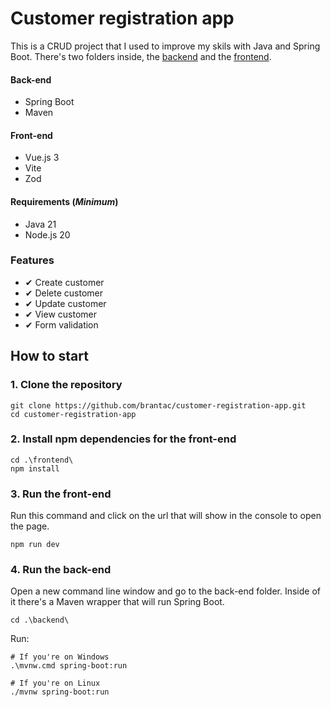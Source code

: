 # Customer registration app
This is a CRUD project that I used to improve my skils with Java and Spring Boot. There's two folders inside, the [backend](/backend/) and the [frontend](/frontend/).

#### Back-end
- Spring Boot
- Maven

#### Front-end
- Vue.js 3
- Vite
- Zod

#### Requirements (*Minimum*)
- Java 21
- Node.js 20

### Features
- ✔ Create customer
- ✔ Delete customer
- ✔ Update customer
- ✔ View customer
- ✔ Form validation

## How to start

### 1. Clone the repository
```
git clone https://github.com/brantac/customer-registration-app.git
cd customer-registration-app
```

### 2. Install npm dependencies for the front-end
```
cd .\frontend\
npm install
```

### 3. Run the front-end
Run this command and click on the url that will show in the console to open the page.
```
npm run dev
```

### 4. Run the back-end
Open a new command line window and go to the back-end folder. Inside of it there's a Maven wrapper that will run Spring Boot.
```
cd .\backend\
```

Run:
```
# If you're on Windows
.\mvnw.cmd spring-boot:run

# If you're on Linux
./mvnw spring-boot:run
```
